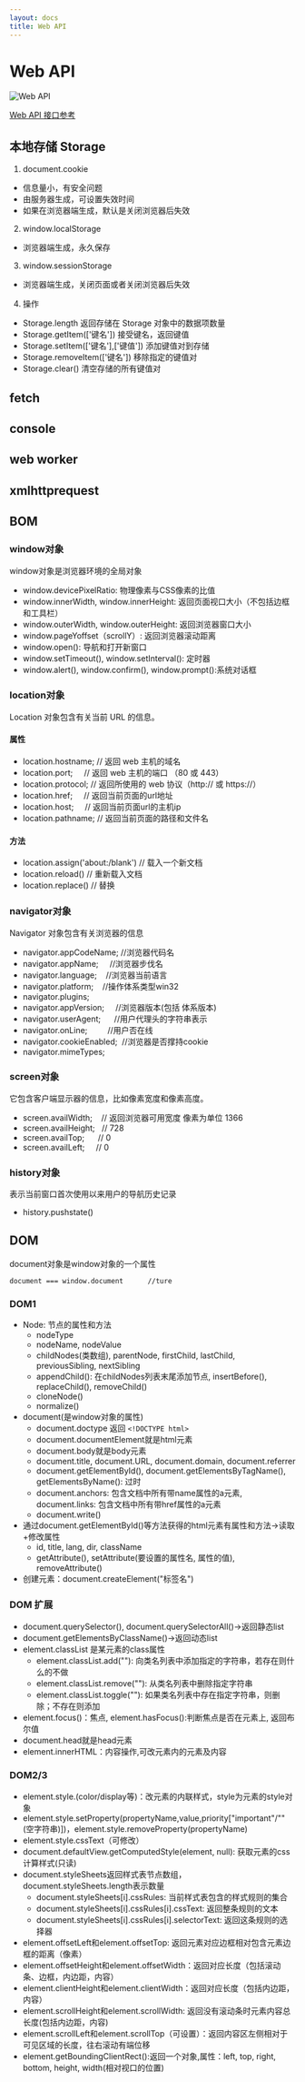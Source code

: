 ```yaml
---
layout: docs
title: Web API
---
```


# Web API

![Web API](../img/8.png)

[Web API 接口参考](https://developer.mozilla.org/zh-CN/docs/Web/API)

## 本地存储 Storage

1. document.cookie
- 信息量小，有安全问题
- 由服务器生成，可设置失效时间
- 如果在浏览器端生成，默认是关闭浏览器后失效
2. window.localStorage
- 浏览器端生成，永久保存
3. window.sessionStorage
- 浏览器端生成，关闭页面或者关闭浏览器后失效
4. 操作
- Storage.length 返回存储在 Storage 对象中的数据项数量
- Storage.getItem(['键名']) 接受键名，返回键值
- Storage.setItem(['键名'],['键值']) 添加键值对到存储
- Storage.removeItem(['键名']) 移除指定的键值对
- Storage.clear() 清空存储的所有键值对

## fetch

## console

## web worker

## xmlhttprequest

## BOM

### window对象

window对象是浏览器环境的全局对象

- window.devicePixelRatio: 物理像素与CSS像素的比值
- window.innerWidth, window.innerHeight: 返回页面视口大小（不包括边框和工具栏）
- window.outerWidth, window.outerHeight: 返回浏览器窗口大小
- window.pageYoffset（scrollY）: 返回浏览器滚动距离
- window.open(): 导航和打开新窗口
- window.setTimeout(), window.setInterval(): 定时器
- window.alert(), window.confirm(), window.prompt():系统对话框

### location对象

Location 对象包含有关当前 URL 的信息。

#### 属性
- location.hostname; // 返回 web 主机的域名
- location.port;     // 返回 web 主机的端口 （80 或 443）
- location.protocol; // 返回所使用的 web 协议（http:// 或 https://）
- location.href;     // 返回当前页面的url地址
- location.host;     // 返回当前页面url的主机ip
- location.pathname; // 返回当前页面的路径和文件名

#### 方法
- location.assign('about:/blank') // 载入一个新文档
- location.reload() // 重新载入文档
- location.replace() // 替换

### navigator对象

Navigator 对象包含有关浏览器的信息

- navigator.appCodeName; //浏览器代码名
- navigator.appName;     //浏览器步伐名
- navigator.language;    //浏览器当前语言
- navigator.platform;    //操作体系类型win32
- navigator.plugins;
- navigator.appVersion;     //浏览器版本(包括 体系版本)
- navigator.userAgent;      //用户代理头的字符串表示
- navigator.onLine;         //用户否在线
- navigator.cookieEnabled;  //浏览器是否撑持cookie
- navigator.mimeTypes;


### screen对象

它包含客户端显示器的信息，比如像素宽度和像素高度。

- screen.availWidth;    // 返回浏览器可用宽度 像素为单位 1366
- screen.availHeight;   // 728  
- screen.availTop;      // 0
- screen.availLeft;     // 0

### history对象

表示当前窗口首次使用以来用户的导航历史记录

- history.pushstate()

## DOM

document对象是window对象的一个属性

`document === window.document      //ture`

### DOM1
- Node: 节点的属性和方法 
    - nodeType
    - nodeName, nodeValue
    - childNodes(类数组), parentNode, firstChild, lastChild, previousSibling, nextSibling
    - appendChild(): 在childNodes列表末尾添加节点, insertBefore(), replaceChild(), removeChild()
    - cloneNode()
    - normalize()
- document(是window对象的属性) 
    - document.doctype 返回 `<!DOCTYPE html>`
    - document.documentElement就是html元素
    - document.body就是body元素
    - document.title, document.URL, document.domain, document.referrer
    - document.getElementById(), document.getElementsByTagName(), getElementsByName(): 过时
    - document.anchors: 包含文档中所有带name属性的a元素, document.links: 包含文档中所有带href属性的a元素
    - document.write()
- 通过document.getElementById()等方法获得的html元素有属性和方法->读取+修改属性 
    - id, title, lang, dir, className
    - getAttribute(), setAttribute(要设置的属性名, 属性的值), removeAttribute()
- 创建元素：document.createElement("标签名")
### DOM 扩展
- document.querySelector(), document.querySelectorAll()->返回静态list
- document.getElementsByClassName()->返回动态list
- element.classList 是某元素的class属性 
    - element.classList.add(""): 向类名列表中添加指定的字符串，若存在则什么的不做
    - element.classList.remove(""): 从类名列表中删除指定字符串
    - element.classList.toggle(""): 如果类名列表中存在指定字符串，则删除；不存在则添加
- element.focus()：焦点, element.hasFocus():判断焦点是否在元素上, 返回布尔值
- document.head就是head元素
- element.innerHTML：内容操作,可改元素内的元素及内容
### DOM2/3
- element.style.(color/display等)：改元素的内联样式，style为元素的style对象
- element.style.setProperty(propertyName,value,priority["important"/""(空字符串)])，element.style.removeProperty(propertyName)
- element.style.cssText（可修改）
- document.defaultView.getComputedStyle(element, null): 获取元素的css计算样式(只读)
- document.styleSheets返回样式表节点数组，document.styleSheets.length表示数量 
    - document.styleSheets[i].cssRules: 当前样式表包含的样式规则的集合 
    - document.styleSheets[i].cssRules[i].cssText: 返回整条规则的文本
    - document.styleSheets[i].cssRules[i].selectorText: 返回这条规则的选择器
- element.offsetLeft和element.offsetTop: 返回元素对应边框相对包含元素边框的距离（像素）
- element.offsetHeight和element.offsetWidth：返回对应长度（包括滚动条、边框，内边距，内容）
- element.clientHeight和element.clientWidth：返回对应长度（包括内边距，内容）
- element.scrollHeight和element.scrollWidth: 返回没有滚动条时元素内容总长度(包括内边距，内容)
- element.scrollLeft和element.scrollTop（可设置）：返回内容区左侧相对于可见区域的长度，往右滚动有端位移
- element.getBoundingClientRect():返回一个对象,属性：left, top, right, bottom, height, width(相对视口的位置)
